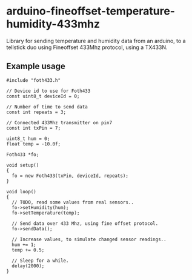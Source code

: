 # arduino-fineoffset-temperature-humidity-433mhz
Library for sending temperature and humidity data from an arduino, to a tellstick duo using Fineoffset 433Mhz protocol, using a TX433N.

## Example usage


```
#include "foth433.h"

// Device id to use for Foth433
const uint8_t deviceId = 0;

// Number of time to send data
const int repeats = 3;

// Connected 433Mhz transmitter on pin7
const int txPin = 7;

uint8_t hum = 0;
float temp = -10.0f;

Foth433 *fo;

void setup()
{
  fo = new Foth433(txPin, deviceId, repeats);
}

void loop()
{
  // TODO, read some values from real sensors..
  fo->setHumidity(hum);
  fo->setTemperature(temp);

  // Send data over 433 Mhz, using fine offset protocol.
  fo->sendData();

  // Increase values, to simulate changed sensor readings..
  hum += 1;
  temp += 0.5;

  // Sleep for a while.
  delay(2000); 
}

```
